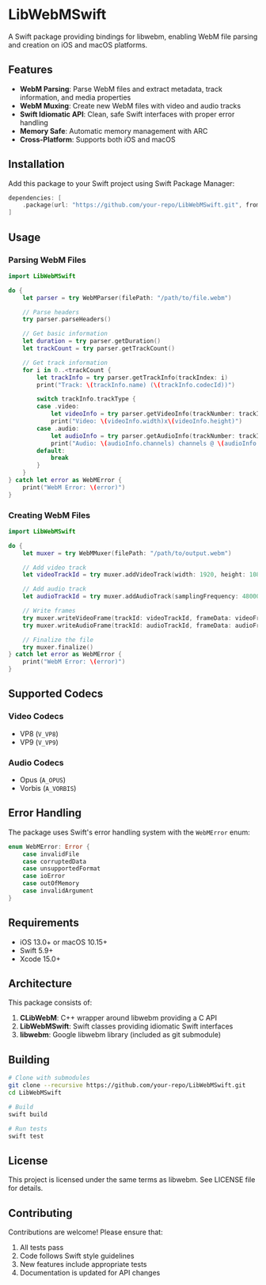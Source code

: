 # LibWebMSwift

A Swift package providing bindings for libwebm, enabling WebM file parsing and creation on iOS and macOS platforms.

## Features

- **WebM Parsing**: Parse WebM files and extract metadata, track information, and media properties
- **WebM Muxing**: Create new WebM files with video and audio tracks
- **Swift Idiomatic API**: Clean, safe Swift interfaces with proper error handling
- **Memory Safe**: Automatic memory management with ARC
- **Cross-Platform**: Supports both iOS and macOS

## Installation

Add this package to your Swift project using Swift Package Manager:

```swift
dependencies: [
    .package(url: "https://github.com/your-repo/LibWebMSwift.git", from: "1.0.0")
]
```

## Usage

### Parsing WebM Files

```swift
import LibWebMSwift

do {
    let parser = try WebMParser(filePath: "/path/to/file.webm")

    // Parse headers
    try parser.parseHeaders()

    // Get basic information
    let duration = try parser.getDuration()
    let trackCount = try parser.getTrackCount()

    // Get track information
    for i in 0..<trackCount {
        let trackInfo = try parser.getTrackInfo(trackIndex: i)
        print("Track: \(trackInfo.name) (\(trackInfo.codecId))")

        switch trackInfo.trackType {
        case .video:
            let videoInfo = try parser.getVideoInfo(trackNumber: trackInfo.trackNumber)
            print("Video: \(videoInfo.width)x\(videoInfo.height)")
        case .audio:
            let audioInfo = try parser.getAudioInfo(trackNumber: trackInfo.trackNumber)
            print("Audio: \(audioInfo.channels) channels @ \(audioInfo.samplingFrequency)Hz")
        default:
            break
        }
    }
} catch let error as WebMError {
    print("WebM Error: \(error)")
}
```

### Creating WebM Files

```swift
import LibWebMSwift

do {
    let muxer = try WebMMuxer(filePath: "/path/to/output.webm")

    // Add video track
    let videoTrackId = try muxer.addVideoTrack(width: 1920, height: 1080, codecId: "V_VP9")

    // Add audio track
    let audioTrackId = try muxer.addAudioTrack(samplingFrequency: 48000, channels: 2, codecId: "A_OPUS")

    // Write frames
    try muxer.writeVideoFrame(trackId: videoTrackId, frameData: videoFrameData, timestampNs: 0, isKeyframe: true)
    try muxer.writeAudioFrame(trackId: audioTrackId, frameData: audioFrameData, timestampNs: 0)

    // Finalize the file
    try muxer.finalize()
} catch let error as WebMError {
    print("WebM Error: \(error)")
}
```

## Supported Codecs

### Video Codecs
- VP8 (`V_VP8`)
- VP9 (`V_VP9`)

### Audio Codecs
- Opus (`A_OPUS`)
- Vorbis (`A_VORBIS`)

## Error Handling

The package uses Swift's error handling system with the `WebMError` enum:

```swift
enum WebMError: Error {
    case invalidFile
    case corruptedData
    case unsupportedFormat
    case ioError
    case outOfMemory
    case invalidArgument
}
```

## Requirements

- iOS 13.0+ or macOS 10.15+
- Swift 5.9+
- Xcode 15.0+

## Architecture

This package consists of:

1. **CLibWebM**: C++ wrapper around libwebm providing a C API
2. **LibWebMSwift**: Swift classes providing idiomatic Swift interfaces
3. **libwebm**: Google libwebm library (included as git submodule)

## Building

```bash
# Clone with submodules
git clone --recursive https://github.com/your-repo/LibWebMSwift.git
cd LibWebMSwift

# Build
swift build

# Run tests
swift test
```

## License

This project is licensed under the same terms as libwebm. See LICENSE file for details.

## Contributing

Contributions are welcome! Please ensure that:

1. All tests pass
2. Code follows Swift style guidelines
3. New features include appropriate tests
4. Documentation is updated for API changes
